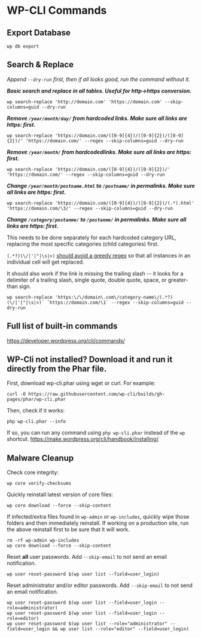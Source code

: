 # WP-CLI Commands

## Export Database

```
wp db export
```

## Search & Replace
_Append `--dry-run` first, then if all looks good, run the command without it._

**_Basic search and replace in all tables. Useful for http->https conversion._**
```
wp search-replace 'http://domain.com' 'https://domain.com' --skip-columns=guid --dry-run
```
**_Remove `/year/month/day/` from hardcoded links. Make sure all links are https: first._**
```
wp search-replace 'https://domain.com/([0-9]{4})/([0-9]{2})/([0-9]{2})/' 'https://domain.com/' --regex --skip-columns=guid --dry-run
```
**_Remove `/year/month/` from hardcodedlinks. Make sure all links are https: first._**
```
wp search-replace 'https://domain.com/([0-9]{4})/([0-9]{2})/' 'https://domain.com/' --regex --skip-columns=guid --dry-run
```
**_Change `/year/month/postname.html` to `/postname/` in permalinks. Make sure all links are https: first._**
```
wp search-replace 'https://domain.com/([0-9]{4})/([0-9]{2})/(.*).html' 'https://domain.com/\3/' --regex --skip-columns=guid --dry-run
```
**_Change `/category/postanme/` to `/postanme/` in permalinks. Make sure all links are https: first._**

This needs to be done separately for each hardcoded category URL, replacing the most specific categories (child categories) first. 

`(.*?)(\/|'|"|\s|>)` [should avoid a greedy regex](https://github.com/wp-cli/search-replace-command/issues/157#issuecomment-876750207) so that all instances in an individual cell will get replaced.

It should also work if the link is missing the trailing slash -- it looks for a delimiter of a trailing slash, single quote, double quote, space, or greater-than sign.
```
wp search-replace 'https:\/\/domain\.com\/category-name\/(.*?)(\/|'|"|\s|>)` `https://domain.com/\1` --regex --skip-columns=guid --dry-run
```

## Full list of built-in commands
https://developer.wordpress.org/cli/commands/

## WP-Cli not installed? Download it and run it directly from the Phar file.

First, download wp-cli.phar using wget or curl. For example:

```
curl -O https://raw.githubusercontent.com/wp-cli/builds/gh-pages/phar/wp-cli.phar
```

Then, check if it works:
```
php wp-cli.phar --info
```

If so, you can run any command using `php wp-cli.phar` instead of the `wp` shortcut.
https://make.wordpress.org/cli/handbook/installing/

## Malware Cleanup

Check core integrity:
```
wp core verify-checksums
```

Quickly reinstall latest version of core files:

```
wp core download --force --skip-content
```

If infected/extra files found in `wp-admin` or `wp-includes`, quickly wipe those folders and then immediately reinstall. If working on a production site, run the above reinstall first to be sure that it will work.

```
rm -rf wp-admin wp-includes
wp core download --force --skip-content
```

Reset **all** user passwords. Add `--skip-email` to not send an email notification.

```
wp user reset-password $(wp user list --field=user_login)
```

Reset administrator and/or editor passwords. Add `--skip-email` to not send an email notification.

```
wp user reset-password $(wp user list --field=user_login --role=administrator)
wp user reset-password $(wp user list --field=user_login --role=editor)
wp user reset-password $(wp user list --role="administrator" --field=user_login && wp user list --role="editor" --field=user_login)
```

